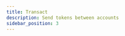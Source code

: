 ```yaml
---
title: Transact
description: Send tokens between accounts
sidebar_position: 3
---
```

<!-- 
# Transfer funds between accounts

You can use your MetaMask wallet to transfer funds between accounts in the Linea network.

To do this:

1. Open MetaMask and select **Linea** from the network dropdown.
1. Select **Send**.
1. Type the address that you want to transfer funds to, or select **Transfer between my accounts** if the account belongs to your wallet.
1. Type the amount to transfer.
1. Select **Next** and **Confirm** to send the transaction.

You can now view the transaction details in the **Activity** tab or [block explorer](https://goerli.lineascan.build). -->